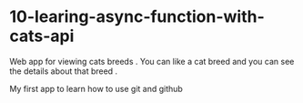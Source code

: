 # 10-learing-async-function-with-cats-api

Web app for viewing cats breeds . You can like a cat breed and you can see the
details about that breed .

My first app to learn how to use git and github

